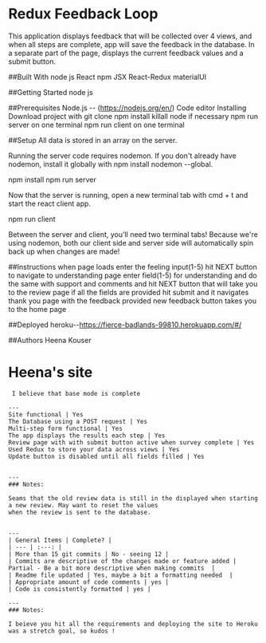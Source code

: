 # Redux Feedback Loop
This application displays feedback that will be collected over 4 views, and when all steps are complete, app will save the feedback in the database. In a separate part of the page, displays the current feedback values and a submit button. 

##Built With
node js React npm JSX React-Redux materialUI


##Getting Started
node js


##Prerequisites
Node.js -- (https://nodejs.org/en/)
Code editor
Installing
Download project with git clone
npm install
killall node if necessary
npm run server on one terminal
npm run client on one terminal

##Setup
All data is stored in an array on the server.

Running the server code requires nodemon. If you don't already have nodemon, install it globally with npm install nodemon --global.

npm install npm run server

Now that the server is running, open a new terminal tab with cmd + t and start the react client app.

npm run client

Between the server and client, you'll need two terminal tabs! Because we're using nodemon, both our client side and server side will automatically spin back up when changes are made!

##Instructions
when page loads enter the feeling input(1-5)
hit NEXT button to navigate to understanding page
enter field(1-5) for understanding 
and do the same with support and comments and hit NEXT button that will take you to the review page
if all the fields are provided hit submit and it navigates thank you page with the feedback provided
new feedback button takes you to the home page

##Deployed
heroku--https://fierce-badlands-99810.herokuapp.com/#/

##Authors
Heena Kouser




# Heena's site
```
 I believe that base mode is complete 

---
Site functional | Yes
The Database using a POST request | Yes
Multi-step form functional | Yes
The app displays the results each step | Yes 
Review page with with submit button active when survey complete | Yes
Used Redux to store your data across views | Yes 
Update button is disabled until all fields filled | Yes


---
### Notes:

Seams that the old review data is still in the displayed when starting a new review. May want to reset the values
when the review is sent to the database. 


---
| General Items | Complete? |
| --- | :---: |
| More than 15 git commits | No - seeing 12 |
| Commits are descriptive of the changes made or feature added | Partial - Be a bit more descriptive when making commits  |
| Readme file updated | Yes, maybe a bit a formatting needed  |
| Appropriate amount of code comments | yes |
| Code is consistently formatted | yes |

---
### Notes:

I beieve you hit all the requirements and deploying the site to Heroku was a stretch goal, so kudos ! 
